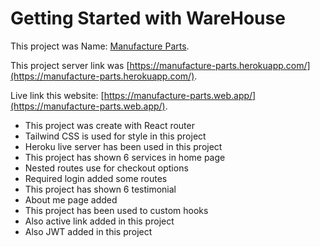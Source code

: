# Getting Started with WareHouse

This project was Name: [Manufacture Parts](https://manufacture-parts.web.app/).

This project server link was [https://manufacture-parts.herokuapp.com/](https://manufacture-parts.herokuapp.com/).


Live link this website:  [https://manufacture-parts.web.app/](https://manufacture-parts.web.app/).

- This project was create with React router
- Tailwind CSS is used for style in this project
- Heroku live server has been used in this project
- This project has shown 6 services in home page
- Nested routes use for checkout options
- Required login added some routes
- This project has shown 6 testimonial
- About me page added
- This project has been used to custom hooks
- Also active link added in this project
- Also JWT added in this project
